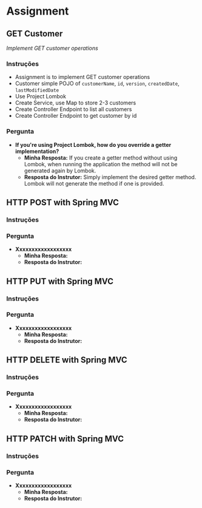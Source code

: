 # Assignment

## GET Customer

_Implement GET customer operations_

### Instruções

* Assignment is to implement GET customer operations
* Customer simple POJO of `customerName`, `id`, `version`, `createdDate`, `lastModifiedDate`
* Use Project Lombok
* Create Service, use Map to store 2-3 customers
* Create Controller Endpoint to list all customers
* Create Controller Endpoint to get customer by id

### Pergunta

* **If you're using Project Lombok, how do you override a getter implementation?**
    * **Minha Resposta:** If you create a getter method without using Lombok, when running the application the method
      will not be generated again by Lombok.
    * **Resposta do Instrutor:** Simply implement the desired getter method. Lombok will not generate the method if one
      is provided.

## HTTP POST with Spring MVC

### Instruções

### Pergunta

* **Xxxxxxxxxxxxxxxxxx**
    * **Minha Resposta:**
    * **Resposta do Instrutor:**

## HTTP PUT with Spring MVC

### Instruções

### Pergunta

* **Xxxxxxxxxxxxxxxxxx**
    * **Minha Resposta:**
    * **Resposta do Instrutor:**

## HTTP DELETE with Spring MVC

### Instruções

### Pergunta

* **Xxxxxxxxxxxxxxxxxx**
    * **Minha Resposta:**
    * **Resposta do Instrutor:**

## HTTP PATCH with Spring MVC

### Instruções

### Pergunta

* **Xxxxxxxxxxxxxxxxxx**
    * **Minha Resposta:**
    * **Resposta do Instrutor:**